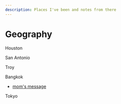 ```yaml
---
description: Places I've been and notes from there
---
```


# Geography

Houston 

San Antonio

Troy 

Bangkok

* [mom's message ](https://www.youtube.com/watch?v=PIMTon7ZYQ0&)

Tokyo 



